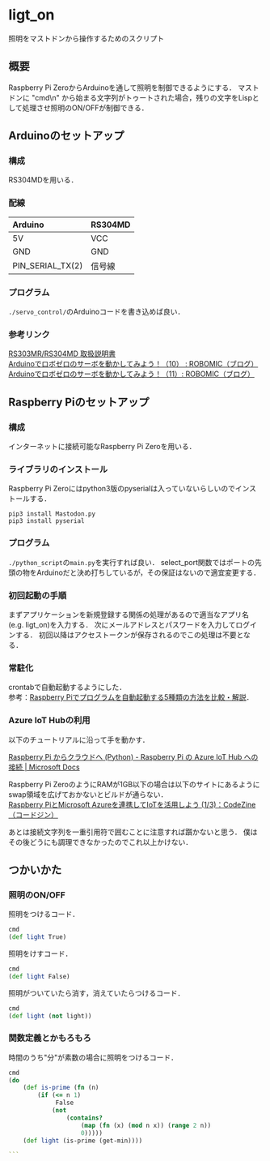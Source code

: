 # ligt_on
照明をマストドンから操作するためのスクリプト


## 概要
Raspberry Pi ZeroからArduinoを通して照明を制御できるようにする．
マストドンに "cmd\n" から始まる文字列がトゥートされた場合，残りの文字をLispとして処理させ照明のON/OFFが制御できる．

## Arduinoのセットアップ

### 構成
RS304MDを用いる．

### 配線

|Arduino|RS304MD|
|:------|:------|
|5V|VCC|
|GND|GND|
|PIN_SERIAL_TX(2) | 信号線|

### プログラム
`./servo_control/`のArduinoコードを書き込めば良い．

### 参考リンク

[RS303MR/RS304MD 取扱説明書](http://www.futaba.co.jp/img/uploads/files/robot/download/RS303MR_RS304MD_115.pdf)  
[Arduinoでロボゼロのサーボを動かしてみよう！（10） : ROBOMIC（ブログ）](http://micono.cocolog-nifty.com/blog/2011/04/arduino10-5e6a.html)  
[Arduinoでロボゼロのサーボを動かしてみよう！（11）: ROBOMIC（ブログ）](http://micono.cocolog-nifty.com/blog/2011/04/arduino11-17d5.html)  

## Raspberry Piのセットアップ

### 構成
インターネットに接続可能なRaspberry Pi Zeroを用いる．

### ライブラリのインストール
Raspberry Pi Zeroにはpython3版のpyserialは入っていないらしいのでインストールする．

```
pip3 install Mastodon.py
pip3 install pyserial
```

### プログラム
`./python_script`の`main.py`を実行すれば良い．
select_port関数ではポートの先頭の物をArduinoだと決め打ちしているが，その保証はないので適宜変更する．

### 初回起動の手順
まずアプリケーションを新規登録する関係の処理があるので適当なアプリ名(e.g. ligt_on)を入力する．
次にメールアドレスとパスワードを入力してログインする．
初回以降はアクセストークンが保存されるのでこの処理は不要となる．


### 常駐化
crontabで自動起動するようにした．  
参考：[Raspberry Piでプログラムを自動起動する5種類の方法を比較・解説](http://hendigi.karaage.xyz/2016/11/auto-boot/)．


### Azure IoT Hubの利用
以下のチュートリアルに沿って手を動かす．

[Raspberry Pi からクラウドへ (Python) - Raspberry Pi の Azure IoT Hub への接続 | Microsoft Docs](https://docs.microsoft.com/ja-jp/azure/iot-hub/iot-hub-raspberry-pi-kit-python-get-started)

Raspberry Pi ZeroのようにRAMが1GB以下の場合は以下のサイトにあるようにswap領域を広げておかないとビルドが通らない．  
[Raspberry PiとMicrosoft Azureを連携してIoTを活用しよう (1/3)：CodeZine（コードジン）](https://codezine.jp/article/detail/10595)

あとは接続文字列を一重引用符で囲むことに注意すれば躓かないと思う．
僕はその後どうにも調理できなかったのでこれ以上かけない．

## つかいかた
### 照明のON/OFF
照明をつけるコード．
```Clojure
cmd
(def light True)
```

照明をけすコード．
```Clojure
cmd
(def light False)
```

照明がついていたら消す，消えていたらつけるコード．
```Clojure
cmd
(def light (not light))
```

### 関数定義とかもろもろ
時間のうち"分"が素数の場合に照明をつけるコード．

````Clojure
cmd
(do
    (def is-prime (fn (n)
        (if (<= n 1)
             False
            (not
                (contains? 
                    (map (fn (x) (mod n x)) (range 2 n))
                    0)))))
    (def light (is-prime (get-min))))

```
